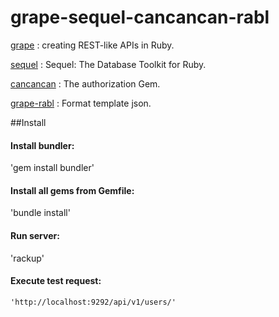 # grape-sequel-cancancan-rabl
[grape](https://github.com/ruby-grape/grape, "grape") : creating REST-like APIs in Ruby.

[sequel](https://github.com/jeremyevans/sequel) : Sequel: The Database Toolkit for Ruby.

[cancancan](https://github.com/CanCanCommunity/cancancan) : The authorization Gem.

[grape-rabl](https://github.com/ruby-grape/grape-rabl) : Format template json.

##Install
#### Install bundler:

  'gem install bundler'

#### Install all gems from Gemfile:

  'bundle install'

#### Run server:

  'rackup'

#### Execute test request:

    'http://localhost:9292/api/v1/users/'